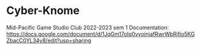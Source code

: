 # Cyber-Knome
Mid-Pacific Game Studio Club 2022-2023 sem 1
Documentation: https://docs.google.com/document/d/1JqGm17oIq0vyoinjafRwrWbRjfio5KGZbacC0YL34y8/edit?usp=sharing
